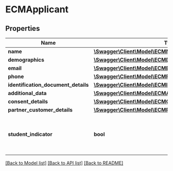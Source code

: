 # ECMApplicant

## Properties
Name | Type | Description | Notes
------------ | ------------- | ------------- | -------------
**name** | [**\Swagger\Client\Model\ECMName**](ECMName.md) |  | [optional] 
**demographics** | [**\Swagger\Client\Model\ECMDemographics**](ECMDemographics.md) |  | [optional] 
**email** | [**\Swagger\Client\Model\ECMEmail[]**](ECMEmail.md) |  | [optional] 
**phone** | [**\Swagger\Client\Model\ECMPhone[]**](ECMPhone.md) |  | [optional] 
**identification_document_details** | [**\Swagger\Client\Model\ECMIdentificationDocumentDetails[]**](ECMIdentificationDocumentDetails.md) |  | [optional] 
**additional_data** | [**\Swagger\Client\Model\ECMAdditionalData**](ECMAdditionalData.md) |  | [optional] 
**consent_details** | [**\Swagger\Client\Model\ECMConsentDetails[]**](ECMConsentDetails.md) |  | [optional] 
**partner_customer_details** | [**\Swagger\Client\Model\ECMPartnerCustomerDetails**](ECMPartnerCustomerDetails.md) |  | [optional] 
**student_indicator** | **bool** | Indicates if the applicant is a student.Valid values are Yes or No | [optional] 

[[Back to Model list]](../../README.md#documentation-for-models) [[Back to API list]](../../README.md#documentation-for-api-endpoints) [[Back to README]](../../README.md)

